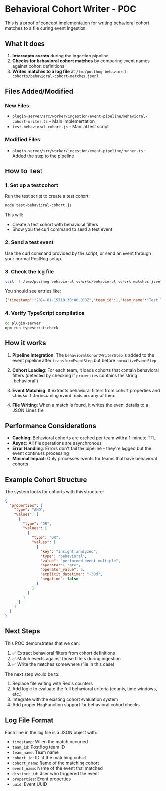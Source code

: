 # Behavioral Cohort Writer - POC

This is a proof of concept implementation for writing behavioral cohort matches to a file during event ingestion.

## What it does

1. **Intercepts events** during the ingestion pipeline
2. **Checks for behavioral cohort matches** by comparing event names against cohort definitions
3. **Writes matches to a log file** at `/tmp/posthog-behavioral-cohorts/behavioral-cohort-matches.jsonl`

## Files Added/Modified

### New Files:
- `plugin-server/src/worker/ingestion/event-pipeline/behavioral-cohort-writer.ts` - Main implementation
- `test-behavioral-cohort.js` - Manual test script

### Modified Files:
- `plugin-server/src/worker/ingestion/event-pipeline/runner.ts` - Added the step to the pipeline

## How to Test

### 1. Set up a test cohort

Run the test script to create a test cohort:

```bash
node test-behavioral-cohort.js
```

This will:
- Create a test cohort with behavioral filters
- Show you the curl command to send a test event

### 2. Send a test event

Use the curl command provided by the script, or send an event through your normal PostHog setup.

### 3. Check the log file

```bash
tail -f /tmp/posthog-behavioral-cohorts/behavioral-cohort-matches.jsonl
```

You should see entries like:
```json
{"timestamp":"2024-01-15T10:30:00.000Z","team_id":1,"team_name":"Test Team","cohort_id":144987,"cohort_name":"Power Users","event_name":"insight analyzed","distinct_id":"user123","properties":{"test":"value"},"uuid":"event-uuid"}
```

### 4. Verify TypeScript compilation

```bash
cd plugin-server
npm run typescript:check
```

## How it works

1. **Pipeline Integration**: The `behavioralCohortWriterStep` is added to the event pipeline after `transformEventStep` but before `normalizeEventStep`

2. **Cohort Loading**: For each team, it loads cohorts that contain behavioral filters (detected by checking if `properties` contains the string 'behavioral')

3. **Event Matching**: It extracts behavioral filters from cohort properties and checks if the incoming event matches any of them

4. **File Writing**: When a match is found, it writes the event details to a JSON Lines file

## Performance Considerations

- **Caching**: Behavioral cohorts are cached per team with a 1-minute TTL
- **Async**: All file operations are asynchronous
- **Error Handling**: Errors don't fail the pipeline - they're logged but the event continues processing
- **Minimal Impact**: Only processes events for teams that have behavioral cohorts

## Example Cohort Structure

The system looks for cohorts with this structure:

```json
{
  "properties": {
    "type": "AND",
    "values": [
      {
        "type": "OR", 
        "values": [
          {
            "type": "OR",
            "values": [
              {
                "key": "insight analyzed",
                "type": "behavioral",
                "value": "performed_event_multiple",
                "operator": "gte",
                "operator_value": 5,
                "explicit_datetime": "-30d",
                "negation": false
              }
            ]
          }
        ]
      }
    ]
  }
}
```

## Next Steps

This POC demonstrates that we can:
1. ✅ Extract behavioral filters from cohort definitions
2. ✅ Match events against those filters during ingestion
3. ✅ Write the matches somewhere (file in this case)

The next step would be to:
1. Replace file writing with Redis counters
2. Add logic to evaluate the full behavioral criteria (counts, time windows, etc.)
3. Integrate with the existing cohort evaluation system
4. Add proper HogFunction support for behavioral cohort checks

## Log File Format

Each line in the log file is a JSON object with:
- `timestamp`: When the match occurred
- `team_id`: PostHog team ID
- `team_name`: Team name
- `cohort_id`: ID of the matching cohort
- `cohort_name`: Name of the matching cohort
- `event_name`: Name of the event that matched
- `distinct_id`: User who triggered the event
- `properties`: Event properties
- `uuid`: Event UUID